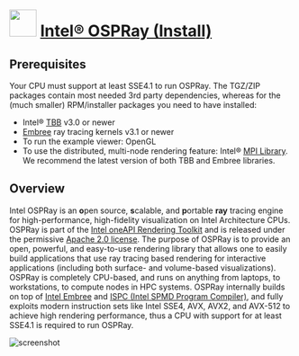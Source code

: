 ﻿# <img src="https://cdn.jsdelivr.net/gh/chtof/chocolatey-packages/automatic/ospray.install/ospray.install.png" width="48" height="48"/> [Intel® OSPRay (Install)](https://chocolatey.org/packages/ospray.install)

## Prerequisites
Your CPU must support at least SSE4.1 to run OSPRay. The TGZ/ZIP packages contain most needed 3rd party dependencies, whereas for the (much smaller) RPM/installer packages you need to have installed:

- Intel® [TBB](https://www.threadingbuildingblocks.org) v3.0 or newer
- [Embree](https://embree.github.io) ray tracing kernels v3.1 or newer
- To run the example viewer: OpenGL
- To use the distributed, multi-node rendering feature: Intel® [MPI Library](https://software.intel.com/en-us/intel-mpi-library).
We recommend the latest version of both TBB and Embree libraries.

## Overview
Intel OSPRay is an **o**pen source, **s**calable, and **p**ortable **ray** tracing engine for high-performance, high-fidelity visualization on Intel Architecture CPUs. OSPRay is part of the [Intel oneAPI Rendering Toolkit](https://software.intel.com/en-us/rendering-framework) and is released under the permissive [Apache 2.0 license](http://www.apache.org/licenses/LICENSE-2.0).
The purpose of OSPRay is to provide an open, powerful, and easy-to-use rendering library that allows one to easily build applications that use ray tracing based rendering for interactive applications (including both surface- and volume-based visualizations). OSPRay is completely CPU-based, and runs on anything from laptops, to workstations, to compute nodes in HPC systems.
OSPRay internally builds on top of [Intel Embree](http://www.apache.org/licenses/LICENSE-2.0) and [ISPC (Intel SPMD Program Compiler)](https://ispc.github.io), and fully exploits modern instruction sets like Intel SSE4, AVX, AVX2, and AVX-512 to achieve high rendering performance, thus a CPU with support for at least SSE4.1 is required to run OSPRay.

![screenshot](https://cdn.jsdelivr.net/gh/chtof/chocolatey-packages/automatic/ospray.install/screenshot.png)